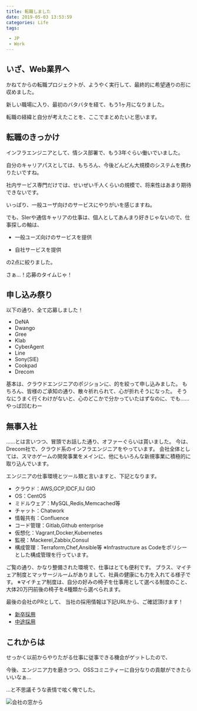 ```yaml
---
title: 転職しました
date: 2019-05-03 13:53:59
categories: Life
tags:

 - JP
 - Work
---
```


## いざ、Web業界へ

かねてからの転職プロジェクトが、ようやく実行して、最終的に希望通りの形に収めました。

新しい職場に入り、最初のバタバタを経て、もう1ヶ月になりました。

転職の経緯と自分が考えたことを、ここでまとめたいと思います。

<!--more-->



## 転職のきっかけ

インフラエンジニアとして、情シス部署で、もう3年ぐらい働いでいました。

自分のキャリアパスとしては、もちろん、今後どんどん大規模のシステムを携わりたいですね。

社内サービス専門だけでは、せいぜい千人くらいの規模で、将来性はあまり期待できないです。

いっぱり、一般ユーザ向けのサービスにやりがいを感じますね。

でも、SIerや通信キャリアの仕事は、個人としてあんまり好きじゃないので、仕事探しの軸は、

- 一般ユーズ向けのサービスを提供

- 自社サービスを提供

の2点に絞りました。

さぁ...！応募のタイムじゃ！


## 申し込み祭り
以下の通り、全て応募しました！
- DeNA
- Dwango
- Gree
- Klab
- CyberAgent
- Line
- Sony(SIE)
- Cookpad
- Drecom

基本は、クラウドエンジニアのポジションに、的を絞って申し込みました。
もちろん、皆様のご承知の通り、散々祈れられて、心が折れそうになった。
そうなにうまく行くわけがないと、心のどこかで分かっていたはずなのに、でも......やっぱ凹むわー

## 無事入社
......とは言いつつ、冒頭でお話した通り、オファーぐらいは貰いました。
今は、Drecom社で、クラウド系のインフラエンジニアをやっています。
会社全体としては、スマホゲームの開発事業をメインに、他にもいろんな新規事業に積極的に取り込んでいます。

エンジニアの仕事環境とツール類と言いますと、下記となります。
- クラウド：AWS,GCP,IDCF,IIJ GIO
- OS：CentOS
- ミドルウェア：MySQL,Redis,Memcached等
- チャット：Chatwork
- 情報共有：Confluence
- コード管理：Gitlab,Github enterprise
- 仮想化：Vagrant,Docker,Kubernetes
- 監視：Mackerel,Zabbix,Consul
- 構成管理：Terraform,Chef,Ansible等
※Infrastructure as Codeをポリシーとした構成管理を行っています。

ご覧の通り、かなり整備された環境で、仕事はとても便利です。
プラス、マイチェア制度とマッサージルームがありまして、社員の健康にも力を入れてる様子です。
※マイチェア制度は、自分の好みの椅子を仕事用として選べる制度のこと、大体20万円前後の椅子を4種類から選べられます。



最後の会社のPRとして、
当社の採用情報は下記URLから、ご確認頂けます！

- [新卒採用](https://recruit.drecom.co.jp/) 
- [中途採用](https://www.drecom.co.jp/career/) 


## これからは
せっかく以前からやりたがる仕事に従事できる機会がゲットしたので、

今後、エンジニア力を磨きつつ、OSSコミニティーに自分なりの貢献ができたらいいなぁ...

...と不思議そうな表情で呟く俺でした。


![会社の窓から](http://wx1.sinaimg.cn/mw690/735d420agy1g2o5cc0ht1j21400u0x6p.jpg)
